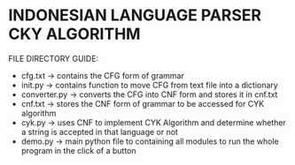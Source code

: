 # INDONESIAN LANGUAGE PARSER CKY ALGORITHM

FILE DIRECTORY GUIDE:
- cfg.txt -> contains the CFG form of grammar
- init.py -> contains function to move CFG from text file into a dictionary
- converter.py -> converts the CFG into CNF form and stores it in cnf.txt
- cnf.txt -> stores the CNF form of grammar to be accessed for CYK algorithm
- cyk.py -> uses CNF to implement CYK Algorithm and determine whether a string is accepted in that language or not
- demo.py -> main python file to containing all modules to run the whole program in the click of a button
